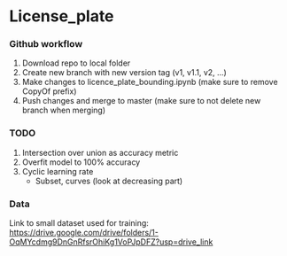# License_plate

### Github workflow 
1. Download repo to local folder
2. Create new branch with new version tag (v1, v1.1, v2, ...)
3. Make changes to licence_plate_bounding.ipynb (make sure to remove CopyOf prefix) 
4. Push changes and merge to master (make sure to not delete new branch when merging)


### TODO 
1. Intersection over union as accuracy metric
2. Overfit model to 100% accuracy
3. Cyclic learning rate
   - Subset, curves (look at decreasing part)

### Data
Link to small dataset used for training:
https://drive.google.com/drive/folders/1-OqMYcdmg9DnGnRfsrOhiKg1VoPJpDFZ?usp=drive_link
